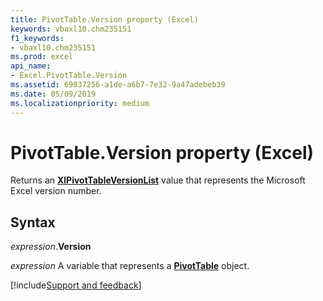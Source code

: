 ```yaml
---
title: PivotTable.Version property (Excel)
keywords: vbaxl10.chm235151
f1_keywords:
- vbaxl10.chm235151
ms.prod: excel
api_name:
- Excel.PivotTable.Version
ms.assetid: 69837256-a1de-a6b7-7e32-9a47adebeb39
ms.date: 05/09/2019
ms.localizationpriority: medium
---
```



# PivotTable.Version property (Excel)

Returns an **[XlPivotTableVersionList](Excel.XlPivotTableVersionList.md)** value that represents the Microsoft Excel version number.


## Syntax

_expression_.**Version**

_expression_ A variable that represents a **[PivotTable](Excel.PivotTable.md)** object.




[!include[Support and feedback](~/includes/feedback-boilerplate.md)]